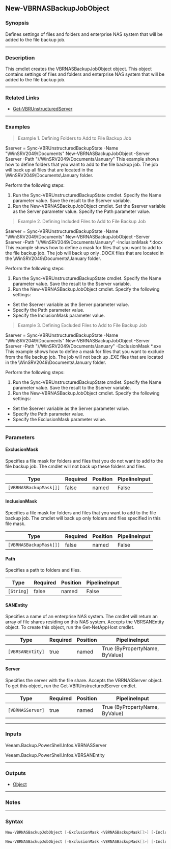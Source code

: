 New-VBRNASBackupJobObject
-------------------------

### Synopsis
Defines settings of files and folders and enterprise NAS system that will be added to the file backup job.

---

### Description

This cmdlet creates the VBRNASBackupJobObject object. This object contains settings of files and folders and enterprise NAS system that will be added to the file backup job.

---

### Related Links
* [Get-VBRUnstructuredServer](Get-VBRUnstructuredServer)

---

### Examples
> Example 1. Defining Folders to Add to File Backup Job

$server = Sync-VBRUnstructuredBackupState -Name "\\WinSRV2049\Documents"
New-VBRNASBackupJobObject -Server $server -Path "//WinSRV2049/Documents/January"
This example shows how to define folders that you want to add to the file backup job. The job will back up all files that are located in the \WinSRV2049\Documents\January folder.

Perform the following steps:
1. Run the Sync-VBRUnstructuredBackupState cmdlet. Specify the Name parameter value. Save the result to the $server variable.
2. Run the New-VBRNASBackupJobObject cmdlet. Set the $server variable as the Server parameter value. Specify the Path parameter value.
> Example 2. Defining Included Files to Add to File Backup Job

$server = Sync-VBRUnstructuredBackupState -Name "\\WinSRV2049\Documents"
New-VBRNASBackupJobObject -Server $server -Path "//WinSRV2049/Documents/January" -InclusionMask *.docx
This example shows how to define a mask for files that you want to add to the file backup job. The job will back up only .DOCX files that are located in the \WinSRV2049\Documents\January folder.

Perform the following steps:
1. Run the Sync-VBRUnstructuredBackupState cmdlet. Specify the Name parameter value. Save the result to the $server variable.
2. Run the New-VBRNASBackupJobObject cmdlet. Specify the following settings:
- Set the $server variable as the Server parameter value.
- Specify the Path parameter value.
- Specify the InclusionMask parameter value.
> Example 3. Defining Excluded Files to Add to File Backup Job

$server = Sync-VBRUnstructuredBackupState -Name "\\WinSRV2049\Documents"
New-VBRNASBackupJobObject -Server $server -Path "//WinSRV2049/Documents/January" -ExclusionMask *.exe
This example shows how to define a mask for files that you want to exclude from the file backup job. The job will not back up .EXE files that are located in the \WinSRV2049\Documents\January folder.

Perform the following steps:
1. Run the Sync-VBRUnstructuredBackupState cmdlet. Specify the Name parameter value. Save the result to the $server variable.
2. Run the New-VBRNASBackupJobObject cmdlet. Specify the following settings:
- Set the $server variable as the Server parameter value.
- Specify the Path parameter value.
- Specify the ExclusionMask parameter value.

---

### Parameters
#### **ExclusionMask**
Specifies a file mask for folders and files that you do not want to add to the file backup job. The cmdlet will not back up these folders and files.

|Type                  |Required|Position|PipelineInput|
|----------------------|--------|--------|-------------|
|`[VBRNASBackupMask[]]`|false   |named   |False        |

#### **InclusionMask**
Specifies a file mask for folders and files that you want to add to the file backup job. The cmdlet will back up only folders and files specified in this file mask.

|Type                  |Required|Position|PipelineInput|
|----------------------|--------|--------|-------------|
|`[VBRNASBackupMask[]]`|false   |named   |False        |

#### **Path**
Specifies a path to folders and files.

|Type      |Required|Position|PipelineInput|
|----------|--------|--------|-------------|
|`[String]`|false   |named   |False        |

#### **SANEntity**
Specifies a name of an enterprise NAS system. The cmdlet will return an array of file shares residing on this NAS system. Accepts the VBRSANEntity object. To create this object, run the Get-NetAppHost cmdlet.

|Type            |Required|Position|PipelineInput                 |
|----------------|--------|--------|------------------------------|
|`[VBRSANEntity]`|true    |named   |True (ByPropertyName, ByValue)|

#### **Server**
Specifies the server with the file share. Accepts the VBRNASServer object. To get this object, run the Get-VBRUnstructuredServer cmdlet.

|Type            |Required|Position|PipelineInput                 |
|----------------|--------|--------|------------------------------|
|`[VBRNASServer]`|true    |named   |True (ByPropertyName, ByValue)|

---

### Inputs
Veeam.Backup.PowerShell.Infos.VBRNASServer

Veeam.Backup.PowerShell.Infos.VBRSANEntity

---

### Outputs
* [Object](https://learn.microsoft.com/en-us/dotnet/api/System.Object)

---

### Notes

---

### Syntax
```PowerShell
New-VBRNASBackupJobObject [-ExclusionMask <VBRNASBackupMask[]>] [-InclusionMask <VBRNASBackupMask[]>] [-Path <String>] -Server <VBRNASServer> [<CommonParameters>]
```
```PowerShell
New-VBRNASBackupJobObject [-ExclusionMask <VBRNASBackupMask[]>] [-InclusionMask <VBRNASBackupMask[]>] -SANEntity <VBRSANEntity> [<CommonParameters>]
```
